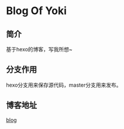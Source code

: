 # Blog Of Yoki
## 简介
基于hexo的博客，写我所想~

## 分支作用
hexo分支用来保存源代码，master分支用来发布。

## 博客地址
[blog](https://yokiyokiyoki.github.io/blog/)